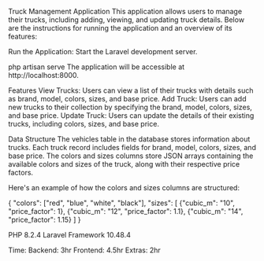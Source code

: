 Truck Management Application
This application allows users to manage their trucks, including adding, viewing, and updating truck details. Below are the instructions for running the application and an overview of its features:


Run the Application: Start the Laravel development server.

php artisan serve
The application will be accessible at http://localhost:8000.

Features
View Trucks: Users can view a list of their trucks with details such as brand, model, colors, sizes, and base price.
Add Truck: Users can add new trucks to their collection by specifying the brand, model, colors, sizes, and base price.
Update Truck: Users can update the details of their existing trucks, including colors, sizes, and base price.

Data Structure
The vehicles table in the database stores information about trucks. Each truck record includes fields for brand, model, colors, sizes, and base price. The colors and sizes columns store JSON arrays containing the available colors and sizes of the truck, along with their respective price factors.

Here's an example of how the colors and sizes columns are structured:

{
    "colors": ["red", "blue", "white", "black"],
    "sizes": [
        {"cubic_m": "10", "price_factor": 1},
        {"cubic_m": "12", "price_factor": 1.1},
        {"cubic_m": "14", "price_factor": 1.15}
    ]
}

PHP 8.2.4
Laravel Framework 10.48.4

Time:
Backend: 3hr
Frontend: 4.5hr
Extras: 2hr

